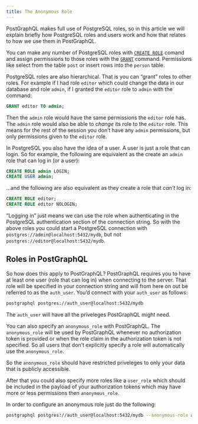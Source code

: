 ```yaml
---
title: The Anonymous Role
---
```


PostGraphQL makes full use of PostgreSQL roles, so in this article we will explain briefly how PostgreSQL roles and users work and how that relates to how we use them in PostGraphQL.

You can make any number of PostgreSQL roles with [`CREATE ROLE`](https://www.postgresql.org/docs/9.5/static/sql-createrole.html) comand and assign permissions to those roles with the [`GRANT`](https://www.postgresql.org/docs/9.5/static/sql-grant.html) command. Permissions like select from the table `post` or insert rows into the `person` table.

PostgreSQL roles are also hierarchical. That is you can “grant” roles to other roles. For example if I had role `editor` which could change the data in our database and role `admin`, if I granted the `editor` role to `admin` with the command:

```sql
GRANT editor TO admin;
```

Then the `admin` role would have the same permissions the `editor` role has. The `admin` role would also be able to *change* its role to the `editor` role. This means for the rest of the session you don’t have any `admin` permissions, but only permissions given to the `editor` role.

In PostgreSQL you also have the idea of a user. A user is just a role that can login. So for example, the following are equivalent as the create an `admin` role that can log in (or a user):

```sql
CREATE ROLE admin LOGIN;
CREATE USER admin;
```

…and the following are also equivalent as they create a role that *can’t* log in:

```sql
CREATE ROLE editor;
CREATE ROLE editor NOLOGIN;
```

“Logging in” just means we can use the role when authenticating in the PostgreSQL authentication section of the connection string. So with the above roles you could start a PostgreSQL connection with `postgres://admin@localhost:5432/mydb`, but not `postgres://editor@localhost:5432/mydb`.

## Roles in PostGraphQL
So how does this apply to PostGraphQL? PostGraphQL requires you to have at least one user (role that can log in) when connecting to the server. That role will be specified in your connection string and will from here on out be referred to as the `auth_user`. You’d connect with your `auth_user` as follows:

```bash
postgraphql postgres://auth_user@localhost:5432/mydb
```

The `auth_user` will have all the priveleges PostGraphQL might need.

You can also specify an `anonymous_role` with PostGraphQL. The `anonymous_role` will be used by PostGraphQL whenever no authorization token is provided or when the role claim in the authorization token is not specified. So all users that don’t explicitly specify a role will automatically use the `anonymous_role`.

So the `anonymous_role` should have restricted priveleges to only your data that is publicly accessible.

After that you could also specify more roles like a `user_role` which should be included in the payload of your authorization tokens which may have more or less permissions then `anonymous_role`.

In order to configure an anonymous role just do the following:

```bash
postgraphql postgres://auth_user@localhost:5432/mydb --anonymous-role anonymous_role
```

